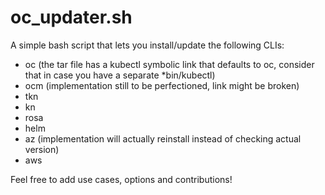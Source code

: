 # oc_updater.sh
A simple bash script that lets you install/update the following CLIs:
- oc (the tar file has a kubectl symbolic link that defaults to oc, consider that in case you have a separate *bin/kubectl)
- ocm (implementation still to be perfectioned, link might be broken)
- tkn
- kn
- rosa
- helm
- az (implementation will actually reinstall instead of checking actual version)
- aws

Feel free to add use cases, options and contributions!
